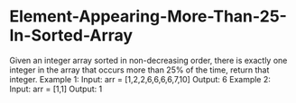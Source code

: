 # Element-Appearing-More-Than-25-In-Sorted-Array
Given an integer array sorted in non-decreasing order, there is exactly one integer in the array that occurs more than 25% of the time, return that integer.     Example 1:  Input: arr = [1,2,2,6,6,6,6,7,10] Output: 6 Example 2:  Input: arr = [1,1] Output: 1  

